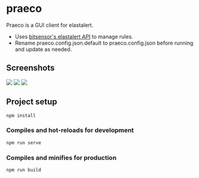 # praeco

Praeco is a GUI client for elastalert.

- Uses [bitsensor's elastalert API](https://github.com/bitsensor/elastalert) to manage rules.
- Rename praeco.config.json.default to praeco.config.json before running and update as needed.

## Screenshots

![](https://dzwonsemrish7.cloudfront.net/items/26422a3S302N3h23060I/Screen%20Shot%202018-09-14%20at%2012.52.07%20PM.png?v=5a912312)
![](https://dzwonsemrish7.cloudfront.net/items/23080i333G0b2K282a2Z/Screen%20Shot%202018-09-14%20at%2012.52.47%20PM.png?v=eb6ba146)
![](https://dzwonsemrish7.cloudfront.net/items/2w2a2U1u2L2B2a3O2X3n/Screen%20Shot%202018-09-14%20at%2012.53.04%20PM.png?v=4916fc23)

## Project setup

```
npm install
```

### Compiles and hot-reloads for development

```
npm run serve
```

### Compiles and minifies for production

```
npm run build
```
